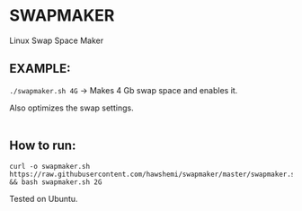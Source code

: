 # SWAPMAKER
Linux Swap Space Maker

## EXAMPLE:
`./swapmaker.sh 4G`
-> Makes 4 Gb swap space and enables it.

Also optimizes the swap settings.
<br></br>
## How to run:
```
curl -o swapmaker.sh https://raw.githubusercontent.com/hawshemi/swapmaker/master/swapmaker.sh && bash swapmaker.sh 2G
```

Tested on Ubuntu.
